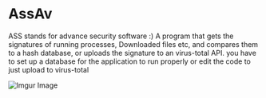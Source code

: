 # AssAv
ASS stands for advance security software :) A program that gets the signatures of running processes, Downloaded files etc, and compares them to a hash database, or uploads the signature to an virus-total API. you have to set up a database for the application to run properly or edit the code to just upload to virus-total

![Imgur Image](https://i.ibb.co/gggP6RV/Untitled.png)
